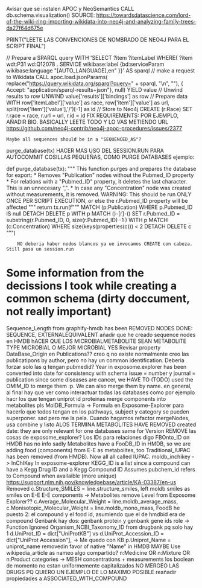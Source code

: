 Avisar que se instalen APOC y NeoSemantics
CALL db.schema.visualization()
SOURCE: https://towardsdatascience.com/lord-of-the-wiki-ring-importing-wikidata-into-neo4j-and-analyzing-family-trees-da27f64d675e

PRINT("LEETE LAS CONVENCIONES DE NOMBRADO DE NEO4J PARA EL SCRIPT FINAL")


// Prepare a SPARQL query
WITH 'SELECT ?item ?itemLabel
WHERE{ ?item wdt:P31 wd:Q12078 . SERVICE wikibase:label {bd:serviceParam wikibase:language "[AUTO_LANGUAGE],en" }}' AS sparql
// make a request to Wikidata
CALL apoc.load.jsonParams(
        replace("https://query.wikidata.org/sparql?query=" + sparql, "\n", ""),
        { Accept: "application/sparql-results+json"}, null)
YIELD value
// Unwind results to row
UNWIND value['results']['bindings'] as row
// Prepare data
WITH row['itemLabel']['value'] as race,
     row['item']['value'] as url,
     split(row['item']['value'],'/')[-1] as id
// Store to Neo4j
CREATE (r:Race)
SET r.race = race,
    r.url = url,
    r.id = id
FIX REQUIREMENTS: POR EJEMPLO, AÑADIR BIO. BASICALLY LEETE TODO Y LO VAS METIENDO
    URL https://github.com/neo4j-contrib/neo4j-apoc-procedures/issues/2377

    Maybe all sequences should be in a "SEQUENCED_AS"?
purge_database(tx)
HACER MAS USO DEL SESSION.RUN PARA AUTOCOMMIT COSILLAS PEQUEÑAS, COMO PURGE DATABASES
ejemplo:

def purge_database(tx):
    """
    This function purges and prepares the database for export:
        * Removes "Publication" nodes without the Pubmed_ID property
        * For relations with a "Pubmed_ID" property, it deletes the last character. This is an unnecesary ",".
        * In case any "Concentration" node was created without measurements, it is removed.
    WARNING: This should be run ONLY ONCE PER SCRIPT EXECUTION, or else the r.Pubmed_ID property will be affected
    """
    return tx.run(f"""
        MATCH (p:Publication)
            WHERE p.Pubmed_ID IS null
        DETACH DELETE p
        WITH p
        MATCH ()-[r]-() SET r.Pubmed_ID = substring(r.Pubmed_ID, 0, size(r.Pubmed_ID) -1 )
        WITH p
        MATCH (c:Concentration)
        WHERE size(keys(properties(c))) < 2
        DETACH DELETE c
        """)

        NO deberia haber nodos blancos ya ue invocamos CREATE con cabeza. Still pasa un session.run


# Some information from the decissions I took while creating a common schema (dirty doccument, not really important)

Sequence_Length from graphify-hmdb has been REMOVED
NODES DONE: SEQUENCE, EXTERNALEQUIVALENT
añadir que he creado sequence nodes en HMDB
hACER QUE LOS MICROBIALMETABOLITE SEAN METABOLITE TYPE MICROBIAL O MEJOR MICROBIAL YES
Revisar property DataBase_Origin en Publications?? creo q no existe
normalmente creo las publicatipons by author, pero no hay un common identification. Deberia forzar solo las q tengan pubmedid?
Year in exposome.explorer has been converted into date for consistency with schema
issue = number y journal = publication
since some diseases are cancer, we HAVE TO (TODO) used the OMIM_ID to merge them :p. We can also merge them by name.
en general, al final hay que ver como interactuar todas las databases como por ejemplo hacr los que tengan uniprot id proteinas
merge components into metabolites pls
MolDB_Formula -> Formula en Exposome-Explorer para hacerlo que todos tengan
en los pathways, subject y category se pueden superponer. sad pero me la pela. Cuando hagamos refactor mergeNodes, usa combine y listo
ALOS TERMINA METABOLITES
HAVE REMOVED created date: they are only relevant for one databases same for Version
REMOVE las cosas de exposome_explorer? Los IDs para relaciones digo
FBOnto_ID on HMDB has no info sadly
Metabolites have a FooDB_ID in HMDB, so we are adding food (components) from E-E as metabolites, too
Traditional_IUPAC has been removed (from HMDB). Now all all called IUPAC.
moldb_inchikey -> InChIKey In exposome-explorer
KEGG_ID is a list since a compound can have a Kegg Drug ID and a Kegg Compound ID
Assumes pubchem_id refers to Compound when availaible (more unique) https://support.nlm.nih.gov/knowledgebase/article/KA-03387/en-us
Removed c.Structure_SMILES = line.structure_smiles, left moldb smiles as smiles on E-E
E-E components -> Metabolites
remove Level from Exposome Explorer??
c.Average_Molecular_Weight = line.moldb_average_mass, c.Monisotopic_Molecular_Weight = line.moldb_mono_mass,
FoodB he puesto 2: el compound y el food id, asumiendo que el de hmdbid era de compound
Genbank hay dos: genbank protein y genbank gene ids
role -> Function
Ignored Organism_NCBI_Taxonomy_ID from drugbank pq solo hay 1
d.UniProt_ID = dict["UniProtKB"] vs d.UniProt_Accession_ID = dict["UniProt Accession"], -> Me quedo con KB
p.Uniprot_Name = uniprot_name removedin favor of native "Name" in HMDB
MAYBE Use wikipedia_article as nameo algo compartido?
n:Medicine OR n:Mixture OR n:Product
categories -> MESH
concentrations + measurements
los boolean de momento no estan uniformemente capitalizados
NO MERGEO LAS DRUGS PQ QUIERO UN EJEMPLO DE LO MAXIMO POSIBLE
reañadir propiedades a ASSOCIATED_WITH_COMPOUND
